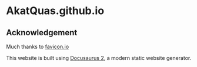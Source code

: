# AkatQuas.github.io

## Acknowledgement

Much thanks to [favicon.io](https://favicon.io/)

This website is built using [Docusaurus 2](https://docusaurus.io/), a modern static website generator.
